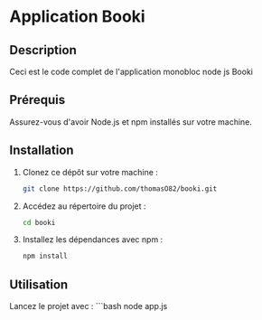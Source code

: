 # Application Booki

## Description
Ceci est le code complet de l'application monobloc node js Booki

## Prérequis
Assurez-vous d'avoir Node.js et npm installés sur votre machine.

## Installation
1. Clonez ce dépôt sur votre machine :
   ```bash
   git clone https://github.com/thomasO82/booki.git
2. Accédez au répertoire du projet :
    ```bash
    cd booki
3. Installez les dépendances avec npm :
    ```bash
    npm install
## Utilisation
Lancez le projet avec : 
    ```bash
    node app.js



